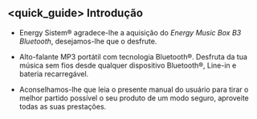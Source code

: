 ## <quick_guide> Introdução

* Energy Sistem® agradece-lhe a aquisição do *Energy Music Box B3 Bluetooth*, desejamos-lhe que o desfrute.

* Alto-falante MP3 portátil com tecnologia Bluetooth®. Desfruta da tua música sem fios desde qualquer dispositivo Bluetooth®, Line-in e bateria recarregável.

* Aconselhamos-lhe que leia o presente manual do usuário para tirar o melhor partido possível o seu produto de um modo seguro, aproveite todas as suas prestações.

